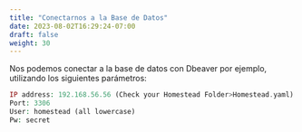 ```yaml
---
title: "Conectarnos a la Base de Datos"
date: 2023-08-02T16:29:24-07:00
draft: false
weight: 30
---
```


Nos podemos conectar a la base de datos con Dbeaver por ejemplo, utilizando los siguientes parámetros:
```php
IP address: 192.168.56.56 (Check your Homestead Folder>Homestead.yaml)
Port: 3306
User: homestead (all lowercase)
Pw: secret 
```

